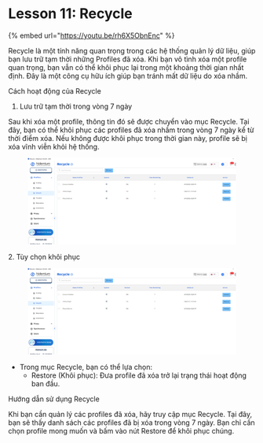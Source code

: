 # Lesson 11: Recycle

{% embed url="https://youtu.be/rh6X5ObnEnc" %}

Recycle là một tính năng quan trọng trong các hệ thống quản lý dữ liệu, giúp bạn lưu trữ tạm thời những Profiles đã xóa. Khi bạn vô tình xóa một profile quan trọng, bạn vẫn có thể khôi phục lại trong một khoảng thời gian nhất định. Đây là một công cụ hữu ích giúp bạn tránh mất dữ liệu do xóa nhầm.

Cách hoạt động của Recycle

1. Lưu trữ tạm thời trong vòng 7 ngày

Sau khi xóa một profile, thông tin đó sẽ được chuyển vào mục Recycle. Tại đây, bạn có thể khôi phục các profiles đã xóa nhầm trong vòng 7 ngày kể từ thời điểm xóa. Nếu không được khôi phục trong thời gian này, profile sẽ bị xóa vĩnh viễn khỏi hệ thống.

<figure><img src="../../../.gitbook/assets/image (5) (1) (1) (1).png" alt=""><figcaption></figcaption></figure>



2\. Tùy chọn  khôi phục

<figure><img src="../../../.gitbook/assets/image (6) (1) (1) (1).png" alt=""><figcaption></figcaption></figure>



* Trong mục Recycle, bạn có thể lựa chọn:
  * Restore (Khôi phục): Đưa profile đã xóa trở lại trạng thái hoạt động ban đầu.

Hướng dẫn sử dụng Recycle

Khi bạn cần quản lý các profiles đã xóa, hãy truy cập mục Recycle. Tại đây, bạn sẽ thấy danh sách các profiles đã bị xóa trong vòng 7 ngày. Bạn chỉ cần chọn profile mong muốn và bấm vào nút Restore để khôi phục chúng.

&#x20;
